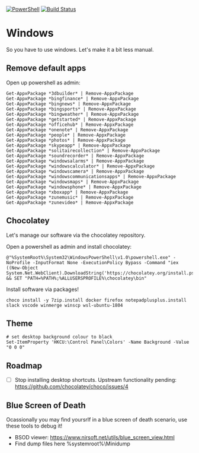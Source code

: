 [![PowerShell](https://img.shields.io/badge/powershell--blue.svg?logo=powershell&longCache=true)](https://docs.microsoft.com/en-us/windows-server/administration/windows-commands/powershell)
[![Build Status](https://travis-ci.org/craigmayhew/windows.svg?branch=master)](https://travis-ci.org/craigmayhew/windows)

# Windows

So you have to use windows. Let's make it a bit less manual.

## Remove default apps

Open up powershell as admin:
```shell
Get-AppxPackage *3dbuilder* | Remove-AppxPackage
Get-AppxPackage *bingfinance* | Remove-AppxPackage
Get-AppxPackage *bingnews* | Remove-AppxPackage
Get-AppxPackage *bingsports* | Remove-AppxPackage
Get-AppxPackage *bingweather* | Remove-AppxPackage
Get-AppxPackage *getstarted* | Remove-AppxPackage
Get-AppxPackage *officehub* | Remove-AppxPackage
Get-AppxPackage *onenote* | Remove-AppxPackage
Get-AppxPackage *people* | Remove-AppxPackage
Get-AppxPackage *photos* | Remove-AppxPackage
Get-AppxPackage *skypeapp* | Remove-AppxPackage
Get-AppxPackage *solitairecollection* | Remove-AppxPackage
Get-AppxPackage *soundrecorder* | Remove-AppxPackage
Get-AppxPackage *windowsalarms* | Remove-AppxPackage
Get-AppxPackage *windowscalculator* | Remove-AppxPackage
Get-AppxPackage *windowscamera* | Remove-AppxPackage
Get-AppxPackage *windowscommunicationsapps* | Remove-AppxPackage
Get-AppxPackage *windowsmaps* | Remove-AppxPackage
Get-AppxPackage *windowsphone* | Remove-AppxPackage
Get-AppxPackage *xboxapp* | Remove-AppxPackage
Get-AppxPackage *zunemusic* | Remove-AppxPackage
Get-AppxPackage *zunevideo* | Remove-AppxPackage
```

## Chocolatey

Let's manage our software via the chocolatey repository.

Open a powershell as admin and install chocolatey:
```shell
@"%SystemRoot%\System32\WindowsPowerShell\v1.0\powershell.exe" -NoProfile -InputFormat None -ExecutionPolicy Bypass -Command "iex ((New-Object System.Net.WebClient).DownloadString('https://chocolatey.org/install.ps1'))" && SET "PATH=%PATH%;%ALLUSERSPROFILE%\chocolatey\bin"
```

Install software via packages!
```shell
choco install -y 7zip.install docker firefox notepadplusplus.install slack vscode winmerge winscp wsl-ubuntu-1804
```

## Theme
```shell
# set desktop background colour to black
Set-ItemProperty 'HKCU:\Control Panel\Colors' -Name Background -Value "0 0 0"
```

## Roadmap
 - [ ] Stop installing desktop shortcuts. Upstream functionality pending: https://github.com/chocolatey/choco/issues/4
 
## Blue Screen of Death
Ocassionally you may find yoursrlf in a blue screen of death scenario, use these tools to debug it!
 - BSOD viewer: https://www.nirsoft.net/utils/blue_screen_view.html
 - Find dump files here %systemroot%\Minidump
